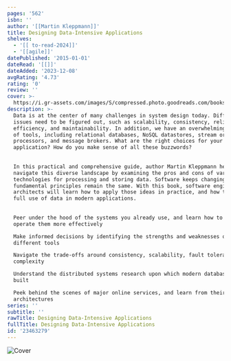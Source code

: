 ```yaml
---
pages: '562'
isbn: ''
author: '[[Martin Kleppmann]]'
title: Designing Data-Intensive Applications
shelves:
  - '[[ to-read-2024]]'
  - '[[agile]]'
datePublished: '2015-01-01'
dateRead: '[[]]'
dateAdded: '2023-12-08'
avgRating: '4.73'
rating: '0'
review: ''
cover: >-
  https://i.gr-assets.com/images/S/compressed.photo.goodreads.com/books/1415816873l/23463279.jpg
description: >-
  Data is at the center of many challenges in system design today. Difficult
  issues need to be figured out, such as scalability, consistency, reliability,
  efficiency, and maintainability. In addition, we have an overwhelming variety
  of tools, including relational databases, NoSQL datastores, stream or batch
  processors, and message brokers. What are the right choices for your
  application? How do you make sense of all these buzzwords?  
    
    
  In this practical and comprehensive guide, author Martin Kleppmann helps you
  navigate this diverse landscape by examining the pros and cons of various
  technologies for processing and storing data. Software keeps changing, but the
  fundamental principles remain the same. With this book, software engineers and
  architects will learn how to apply those ideas in practice, and how to make
  full use of data in modern applications.  
    
    
  Peer under the hood of the systems you already use, and learn how to use and
  operate them more effectively  

  Make informed decisions by identifying the strengths and weaknesses of
  different tools  

  Navigate the trade-offs around consistency, scalability, fault tolerance, and
  complexity  

  Understand the distributed systems research upon which modern databases are
  built  

  Peek behind the scenes of major online services, and learn from their
  architectures
series: ''
subtitle: ''
rawTitle: Designing Data-Intensive Applications
fullTitle: Designing Data-Intensive Applications
id: '23463279'
---
```

![Cover](https:&#x2F;&#x2F;i.gr-assets.com&#x2F;images&#x2F;S&#x2F;compressed.photo.goodreads.com&#x2F;books&#x2F;1415816873l&#x2F;23463279.jpg)
